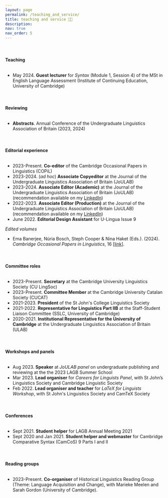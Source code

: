```yaml
---
layout: page
permalink: /teaching_and_service/
title: teaching and service 👩‍🏫
description: 
nav: true
nav_order: 5
---
```


<h4 style="margin-top: 3.3rem; margin-bottom: 2rem; font-weight: bold;">Teaching</h4>

- May 2024. **Guest lecturer** for _Syntax_ (Module 1, Session 4) of the MSt in English Language Assessment (Institute of Continuing Education, University of Cambridge)

<h4 style="margin-top: 3.3rem; margin-bottom: 2rem; font-weight: bold;">Reviewing</h4>

- **Abstracts**. Annual Conference of the Undergraduate Linguistics Association of Britain (2023, 2024) 

<h4 style="margin-top: 3.3rem; margin-bottom: 2rem; font-weight: bold;">Editorial experience</h4>

- 2023-Present. **Co-editor** of the Cambridge Occasional Papers in Linguistics (COPiL)
- 2023-2024. (_ad hoc_) **Associate Copyeditor** at the Journal of the Undergraduate Linguistics Association of Britain (JoULAB)
- 2023-2024. **Associate Editor (Academic)** at the Journal of the Undergraduate Linguistics Association of Britain (JoULAB) (recommendation available on my [LinkedIn](https://uk.linkedin.com/in/núria-bosch-masip))
- 2022-2023. **Associate Editor (Production)** at the Journal of the Undergraduate Linguistics Association of Britain (JoULAB) (recommendation available on my [LinkedIn](https://uk.linkedin.com/in/núria-bosch-masip))
- June 2022. **Editorial Design Assistant** for U-Lingua Issue 9

_Edited volumes_

- Ema Banerjee, Núria Bosch, Steph Cooper & Nina Haket (Eds.). (2024). _Cambridge Occasional Papers in Linguistics_, 16 [[link](https://www.mmll.cam.ac.uk/node/9212/volume-16)].

<h4 style="margin-top: 3.3rem; margin-bottom: 2rem; font-weight: bold;">Committee roles</h4>

- 2023-Present. **Secretary** at the Cambridge University Linguistics Society (CU LingSoc)
- 2023-Present. **Committee Member** at the Cambridge University Catalan Society (CUCAT)
- 2021-2023. **President** of the St John's College Linguistics Society
- 2021-2022. **Representative for Linguistics Part IIB** at the Staff-Student Liaison Committee (SSLC, University of Cambridge)
- 2020-2021. **Institutional Representative for the University of Cambridge** at the Undergraduate Linguistics Association of Britain (ULAB)

<h4 style="margin-top: 3.3rem; margin-bottom: 2rem; font-weight: bold;">Workshops and panels</h4>

- Aug 2023. **Speaker** at _JoULAB panel_ on undergraduate publishing and reviewing at the the 2023 LAGB Summer School 
- Mar 2023. **Lead organiser** for _Careers for Linguists Panel_, with St John’s Linguistics Society and Cambridge Linguistic Society
- Feb 2022. **Lead organiser and teacher** for _LaTeX for Linguists Workshop_, with St John's Linguistics Society and CamTeX Society

<h4 style="margin-top: 3.3rem; margin-bottom: 2rem; font-weight: bold;">Conferences</h4>

- Sept 2021. **Student helper** for LAGB Annual Meeting 2021
- Sept 2020 and Jan 2021. **Student helper and webmaster** for Cambridge Comparative Syntax (CamCoS) 9 Parts I and II

<h4 style="margin-top: 3.3rem; margin-bottom: 2rem; font-weight: bold;">Reading groups</h4>

- 2023-Present. **Co-organiser** of Historical Linguistics Reading Group (Theme: Language Acquisition and Change), with Marieke Meelen and Sarah Gordon (University of Cambridge).
